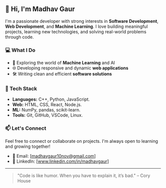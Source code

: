 ## 👋 Hi, I'm Madhav Gaur

I'm a passionate developer with strong interests in **Software Development**, **Web Development**, and **Machine Learning**. I love building meaningful projects, learning new technologies, and solving real-world problems through code.

### 💻 What I Do
- 🧠 Exploring the world of **Machine Learning** and AI
- 🌐 Developing responsive and dynamic **web applications**
- 🛠️ Writing clean and efficient **software solutions**

### 📌 Tech Stack
- **Languages:** C++, Python, JavaScript.
- **Web:** HTML, CSS, React, Node.js.
- **ML:** NumPy, pandas, scikit-learn.
- **Tools:** Git, GitHub, VSCode, Linux.

### 📫 Let's Connect
Feel free to connect or collaborate on projects. I'm always open to learning and growing together!

- 📧 Email: [madhavgaur10nov@gmail.com]
- 💼 LinkedIn: [www.linkedin.com/in/madhavgaur]
---

> "Code is like humor. When you have to explain it, it’s bad." – Cory House
